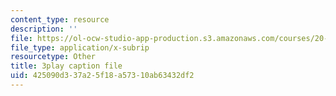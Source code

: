 ```yaml
---
content_type: resource
description: ''
file: https://ol-ocw-studio-app-production.s3.amazonaws.com/courses/20-219-becoming-the-next-bill-nye-writing-and-hosting-the-educational-show-january-iap-2015/425090d337a25f18a57310ab63432df2_H5yiAANS0Fc.vtt
file_type: application/x-subrip
resourcetype: Other
title: 3play caption file
uid: 425090d3-37a2-5f18-a573-10ab63432df2
---
```

